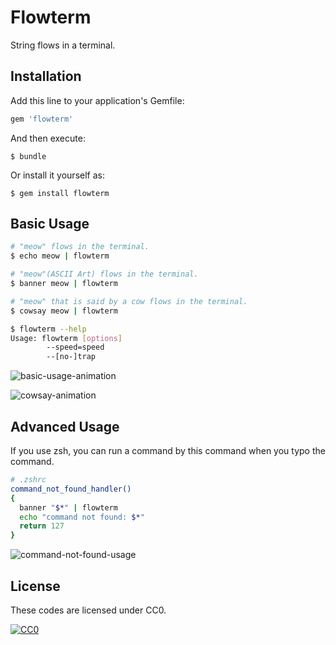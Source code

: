 # Flowterm

String flows in a terminal.

## Installation

Add this line to your application's Gemfile:

```ruby
gem 'flowterm'
```

And then execute:

    $ bundle

Or install it yourself as:

    $ gem install flowterm

## Basic Usage

```bash
# "meow" flows in the terminal.
$ echo meow | flowterm

# "meow"(ASCII Art) flows in the terminal.
$ banner meow | flowterm

# "meow" that is said by a cow flows in the terminal.
$ cowsay meow | flowterm

$ flowterm --help
Usage: flowterm [options]
        --speed=speed
        --[no-]trap
```

![basic-usage-animation](https://user-images.githubusercontent.com/4361134/27766824-dbc14eda-5f19-11e7-9b74-6f7c679bde82.gif)

![cowsay-animation](https://user-images.githubusercontent.com/4361134/27766843-d7e6297e-5f1a-11e7-9fab-7e83bdc13621.gif)

## Advanced Usage

If you use zsh, you can run a command by this command when you typo the command.

```zsh
# .zshrc
command_not_found_handler()
{
  banner "$*" | flowterm
  echo "command not found: $*"
  return 127
}
```


![command-not-found-usage](https://user-images.githubusercontent.com/4361134/27766826-04215de8-5f1a-11e7-88dd-95b829581b69.gif)

License
-------

These codes are licensed under CC0.

[![CC0](http://i.creativecommons.org/p/zero/1.0/88x31.png "CC0")](http://creativecommons.org/publicdomain/zero/1.0/deed.en)
